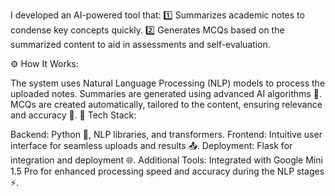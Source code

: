 I developed an AI-powered tool that:
1️⃣ Summarizes academic notes to condense key concepts quickly.
2️⃣ Generates MCQs based on the summarized content to aid in assessments and self-evaluation.

⚙️ How It Works:

The system uses Natural Language Processing (NLP) models to process the uploaded notes.
Summaries are generated using advanced AI algorithms 🤖.
MCQs are created automatically, tailored to the content, ensuring relevance and accuracy 🎯.
🔧 Tech Stack:

Backend: Python 🐍, NLP libraries, and transformers.
Frontend: Intuitive user interface for seamless uploads and results 📤.
Deployment: Flask for integration and deployment 🌐.
Additional Tools: Integrated with Google Mini 1.5 Pro for enhanced processing speed and accuracy during the NLP stages ⚡.
